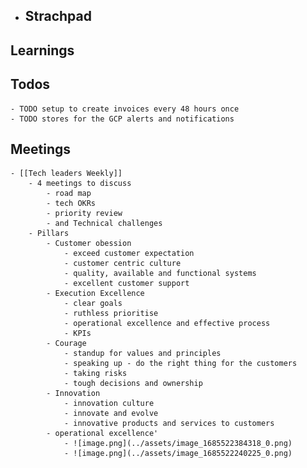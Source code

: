 - ## Strachpad
## Learnings
## Todos
	- TODO setup to create invoices every 48 hours once
	- TODO stores for the GCP alerts and notifications
## Meetings
	- [[Tech leaders Weekly]]
		- 4 meetings to discuss
			- road map
			- tech OKRs
			- priority review
			- and Technical challenges
		- Pillars
			- Customer obession
				- exceed customer expectation
				- customer centric culture
				- quality, available and functional systems
				- excellent customer support
			- Execution Excellence
				- clear goals
				- ruthless prioritise
				- operational excellence and effective process
				- KPIs
			- Courage
				- standup for values and principles
				- speaking up - do the right thing for the customers
				- taking risks
				- tough decisions and ownership
			- Innovation
				- innovation culture
				- innovate and evolve
				- innovative products and services to customers
			- operational excellence'
				- ![image.png](../assets/image_1685522384318_0.png)
				- ![image.png](../assets/image_1685522240225_0.png)